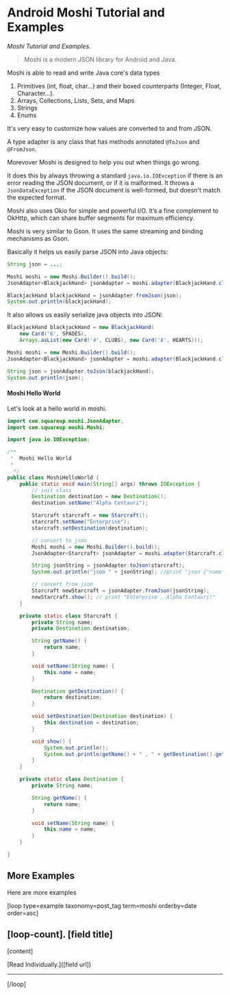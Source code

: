 # Android Moshi Tutorial and Examples

_Moshi Tutorial and Examples._

> Moshi is a modern JSON library for Android and Java.


Moshi is able to read and write Java core's data types

1. Primitives (int, float, char...) and their boxed counterparts (Integer, Float, Character...).
2. Arrays, Collections, Lists, Sets, and Maps
3. Strings
4. Enums

It's very easy to customize how values are converted to and from JSON.

A type adapter is any class that has methods annotated `@ToJson` and `@FromJson`.

Morevover Moshi is designed to help you out when things go wrong.

It does this by always throwing a standard `java.io.IOException` if there is an error reading the JSON document, or if it is malformed. It throws a `JsonDataException` if the JSON document is well-formed, but doesn't match the expected format.

Moshi also uses Okio for simple and powerful I/O. It’s a fine complement to OkHttp, which can share buffer segments for maximum efficiency.

Moshi is very similar to Gson. It uses the same streaming and binding mechanisms as Gson.

Basically it helps us easily parse JSON into Java objects:

```java
String json = ...;

Moshi moshi = new Moshi.Builder().build();
JsonAdapter<BlackjackHand> jsonAdapter = moshi.adapter(BlackjackHand.class);

BlackjackHand blackjackHand = jsonAdapter.fromJson(json);
System.out.println(blackjackHand);
```

It also allows us easily serialize java objects into JSON:

```java
BlackjackHand blackjackHand = new BlackjackHand(
    new Card('6', SPADES),
    Arrays.asList(new Card('4', CLUBS), new Card('A', HEARTS)));

Moshi moshi = new Moshi.Builder().build();
JsonAdapter<BlackjackHand> jsonAdapter = moshi.adapter(BlackjackHand.class);

String json = jsonAdapter.toJson(blackjackHand);
System.out.println(json);
```

#### Moshi Hello World

Let's look at a hello world in moshi.

```java
import com.squareup.moshi.JsonAdapter;
import com.squareup.moshi.Moshi;

import java.io.IOException;

/**
 *  Moshi Hello World
 *
  */
public class MoshiHelloWorld {
    public static void main(String[] args) throws IOException {
        // init class
        Destination destination = new Destination();
        destination.setName("Alpha Centauri");

        Starcraft starcraft = new Starcraft();
        starcraft.setName("Enterprise");
        starcraft.setDestination(destination);

        // convert to json
        Moshi moshi = new Moshi.Builder().build();
        JsonAdapter<Starcraft> jsonAdapter = moshi.adapter(Starcraft.class);

        String jsonString = jsonAdapter.toJson(starcraft);
        System.out.println("json " + jsonString); //print "json {"name":"Enterprise","destination":{"name":"Alpha Centauri"}}"

        // convert from json
        Starcraft newStarcraft = jsonAdapter.fromJson(jsonString);
        newStarcraft.show(); // print "Enterprise , Alpha Centauri!"
    }

    private static class Starcraft {
        private String name;
        private Destination destination;

        String getName() {
            return name;
        }

        void setName(String name) {
            this.name = name;
        }

        Destination getDestination() {
            return destination;
        }

        void setDestination(Destination destination) {
            this.destination = destination;
        }

        void show() {
            System.out.println();
            System.out.println(getName() + " , " + getDestination().getName() + "!");
        }
    }

    private static class Destination {
        private String name;

        String getName() {
            return name;
        }

        void setName(String name) {
            this.name = name;
        }
    }

}
```

## More Examples

Here are more examples

[loop type=example taxonomy=post_tag term=moshi orderby=date order=asc]

## [loop-count]. [field title]

[content]

[Read Individually.]([field url])

* * *

[/loop]
